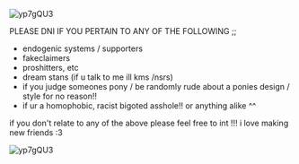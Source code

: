 ![yp7gQU3](https://github.com/striderstyle/striderstyle/assets/159402904/cf0519b3-b4c6-43f3-8de6-f28eb9067e45)

 
 PLEASE DNI IF YOU PERTAIN TO ANY OF THE FOLLOWING ;;

 -  endogenic systems / supporters
 -  fakeclaimers
 -  proshitters, etc
 -  dream stans (if u talk to me ill kms /nsrs)
 -  if you judge someones pony / be randomly rude about a ponies design / style for no reason!!
 - if ur a homophobic, racist bigoted asshole!! or anything alike ^^


if you don't relate to any of the above please feel free to int !!! i love making new friends :3


![yp7gQU3](https://github.com/striderstyle/striderstyle/assets/159402904/cf0519b3-b4c6-43f3-8de6-f28eb9067e45)
